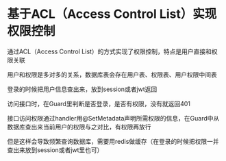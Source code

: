 # 基于ACL（Access Control List）实现权限控制

通过ACL（Access Control List）的方式实现了权限控制，特点是用户直接和权限关联

用户和权限是多对多的关系，数据库表会存在用户表、权限表、用户权限中间表

登录的时候把用户信息查出来，放到session或者jwt返回

访问接口时，在Guard里判断是否登录，是否有权限，没有就返回401

接口访问权限通过handler用@SetMetadata声明所需权限的信息，在Guard中从数据库查出来当前用户的权限与之对比，有权限再放行

但是这样会导致频繁查询数据库，需要用redis做缓存（在登录的时候把权限一并查出来放到session或者jwt里也可）
